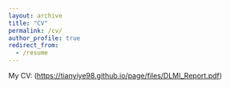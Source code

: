 ```yaml
---
layout: archive
title: "CV"
permalink: /cv/
author_profile: true
redirect_from:
  - /resume
---
```


My CV: (https://tianyiye98.github.io/page/files/DLMI_Report.pdf)
